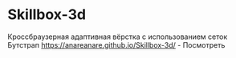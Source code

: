 # Skillbox-3d
Кроссбраузерная адаптивная вёрстка с использованием сеток Бутстрап
https://anareanare.github.io/Skillbox-3d/ - Посмотреть
